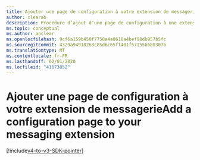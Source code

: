 ```yaml
---
title: Ajouter une page de configuration à votre extension de messagerie
author: clearab
description: Procédure d’ajout d’une page de configuration à une extension de messagerie
ms.topic: conceptual
ms.author: anclear
ms.openlocfilehash: 9cf6a159b450f7758a4e8618a4bef98db957b5fc
ms.sourcegitcommit: 4329a94918263c85d6c65ff401f571556b80307b
ms.translationtype: MT
ms.contentlocale: fr-FR
ms.lasthandoff: 02/01/2020
ms.locfileid: "41673852"
---
```

# <a name="add-a-configuration-page-to-your-messaging-extension"></a><span data-ttu-id="890a9-103">Ajouter une page de configuration à votre extension de messagerie</span><span class="sxs-lookup"><span data-stu-id="890a9-103">Add a configuration page to your messaging extension</span></span>

[!include[v4-to-v3-SDK-pointer](~/includes/v4-to-v3-pointer-me.md)]